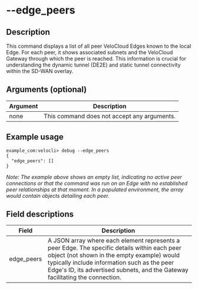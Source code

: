 #	--edge_peers

##	Description
This command displays a list of all peer VeloCloud Edges known to the local Edge. For each peer, it shows associated subnets and the VeloCloud Gateway through which the peer is reached. This information is crucial for understanding the dynamic tunnel (DE2E) and static tunnel connectivity within the SD-WAN overlay.

##  Arguments (optional)
| Argument | Description |
|---|---|
| none | This command does not accept any arguments. |

##  Example usage
```
example_com:velocli> debug --edge_peers
{
  "edge_peers": []
}
```
*Note: The example above shows an empty list, indicating no active peer connections or that the command was run on an Edge with no established peer relationships at that moment. In a populated environment, the array would contain objects detailing each peer.*

##  Field descriptions
| Field | Description |
|---|---|
| edge_peers | A JSON array where each element represents a peer Edge. The specific details within each peer object (not shown in the empty example) would typically include information such as the peer Edge's ID, its advertised subnets, and the Gateway facilitating the connection. |